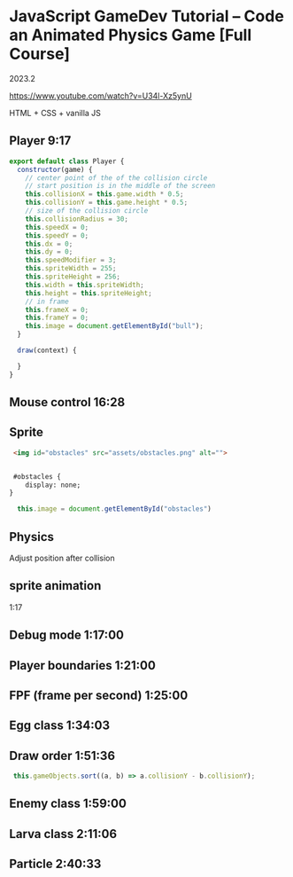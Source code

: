 # JavaScript GameDev Tutorial – Code an Animated Physics Game [Full Course]

2023.2

https://www.youtube.com/watch?v=U34l-Xz5ynU

HTML + CSS + vanilla JS

## Player 9:17

```js
export default class Player {
  constructor(game) {
    // center point of the of the collision circle
    // start position is in the middle of the screen
    this.collisionX = this.game.width * 0.5;
    this.collisionY = this.game.height * 0.5;
    // size of the collision circle
    this.collisionRadius = 30;
    this.speedX = 0;
    this.speedY = 0;
    this.dx = 0;
    this.dy = 0;
    this.speedModifier = 3;
    this.spriteWidth = 255;
    this.spriteHeight = 256;
    this.width = this.spriteWidth;
    this.height = this.spriteHeight;
    // in frame
    this.frameX = 0;
    this.frameY = 0;
    this.image = document.getElementById("bull");
  }

  draw(context) {

  }
}
```

## Mouse control 16:28


## Sprite

```html
 <img id="obstacles" src="assets/obstacles.png" alt="">


 #obstacles {
    display: none;
}
```

```js 
  this.image = document.getElementById("obstacles")
```


## Physics

Adjust position after collision

## sprite animation
1:17


## Debug mode 1:17:00


## Player boundaries 1:21:00

## FPF (frame per second) 1:25:00


## Egg class 1:34:03



## Draw order 1:51:36

```js
 this.gameObjects.sort((a, b) => a.collisionY - b.collisionY);
```


## Enemy class 1:59:00


## Larva class 2:11:06


## Particle 2:40:33
